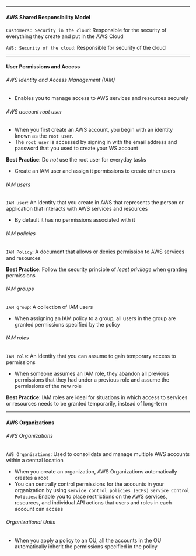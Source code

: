 *** 
#### AWS Shared Responsibility Model
`Customers: Security in the cloud`: Responsible for the security of everything they create and put in the AWS Cloud

`AWS: Security of the cloud`: Responsible for security of the cloud

***
#### User Permissions and Access

###### AWS Identity and Access Management (IAM)
* Enables you to manage access to AWS services and resources securely
###### AWS account root user
* When you first create an AWS account, you begin with an identity known as the `root user`.
* The `root user` is accessed by signing in with the email address and password that you used to create your WS account

**Best Practice**: Do *not* use the root user for everyday tasks
* Create an IAM user and assign it permissions to create other users
###### IAM users
`IAM user`: An identity that you create in AWS that represents the person or application that interacts with AWS services and resources
* By default it has no permissions associated with it
###### IAM policies
`IAM Policy`: A document that allows or denies permission to AWS services and resources

**Best Practice**: Follow the security principle of *least privilege* when granting permissions
###### IAM groups
`IAM group`: A collection of IAM users
* When assigning an IAM policy to a group, all users in the group are granted permissions specified by the policy
###### IAM roles
`IAM role`: An identity that you can assume to gain temporary access to permissions
* When someone assumes an IAM role, they abandon all previous permissions that they had under a previous role and assume the permissions of the new role

**Best Practice**: IAM roles are ideal for situations in which access to services or resources needs to be granted temporarily, instead of long-term

***
#### AWS Organizations
###### AWS Organizations
`AWS Organizations`: Used to consolidate and manage multiple AWS accounts within a central location
* When you create an organization, AWS Organizations automatically creates a root
* You can centrally control permissions for the accounts in your organization by using `service control policies (SCPs)`
`Service Control Policies`: Enable you to place restrictions on the AWS services, resources, and individual API actions that users and roles in each account can access

###### Organizational Units
* When you apply a policy to an OU, all the accounts in the OU automatically inherit the permissions specified in the policy
